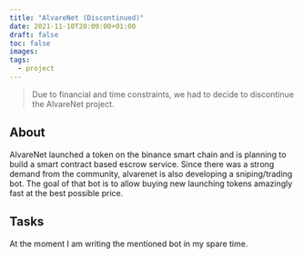 ```yaml
---
title: "AlvareNet (Discontinued)"
date: 2021-11-10T20:09:00+01:00
draft: false
toc: false
images:
tags:
  - project
---
```


> Due to financial and time constraints, we had to decide to discontinue the AlvareNet project.

## About
AlvareNet launched a token on the binance smart chain and is planning to build a smart contract based escrow service. Since there was a strong demand from the community, alvarenet is also developing a sniping/trading bot. The goal of that bot is to allow buying new launching tokens amazingly fast at the best possible price.
## Tasks
At the moment I am writing the mentioned bot in my spare time. 
